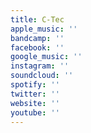 ```yaml
---
title: C-Tec
apple_music: ''
bandcamp: ''
facebook: ''
google_music: ''
instagram: ''
soundcloud: ''
spotify: ''
twitter: ''
website: ''
youtube: ''
---
```

